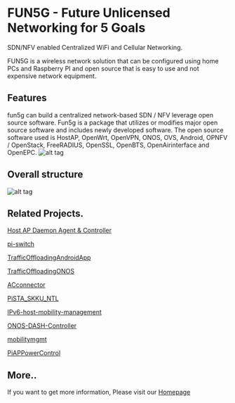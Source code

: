 # FUN5G - Future Unlicensed Networking for 5 Goals

SDN/NFV enabled Centralized WiFi and Cellular Networking.

FUN5G is a wireless network solution that can be configured using home PCs and Raspberry PI and open source that is easy to use and not expensive network equipment.

## Features
fun5g can build a centralized network-based SDN / NFV leverage open source software. Fun5g is a package that utilizes or modifies major open source software and includes newly developed software. The open source software used is HostAP, OpenWrt, OpenVPN, ONOS, OVS, Android, OPNFV / OpenStack, FreeRADIUS, OpenSSL, OpenBTS, OpenAirinterface and OpenEPC.
![alt tag](https://github.com/OpenWinCon/Fun5G/blob/master/img/features.png)
## Overall structure
![alt tag](https://github.com/OpenWinCon/Fun5G/blob/master/img/Fun5G.png)

## Related Projects.
[Host AP Daemon Agent & Controller](https://github.com/OpenWinCon/Fun5G/tree/master/agent)

[pi-switch](https://github.com/OpenWinCon/pi-switch)

[TrafficOffloadingAndroidApp](https://github.com/OpenWinCon/TrafficOffloadingAndroidApp)

[TrafficOffloadingONOS](https://github.com/OpenWinCon/TrafficOffloadingONOS)

[ACconnector](https://github.com/OpenWinCon/ACconnector)

[PiSTA_SKKU_NTL](https://github.com/OpenWinCon/PiSTA_SKKU_NTL)

[IPv6-host-mobility-management](https://github.com/OpenWinCon/IPv6-host-mobility-management)

[ONOS-DASH-Controller](https://github.com/OpenWinCon/ONOS-DASH-Controller)

[mobilitymgmt](https://github.com/OpenWinCon/mobilitymgmt)

[PiAPPowerControl](https://github.com/OpenWinCon/PiAPPowerControl)



## More..
If you want to get more information, Please visit our [Homepage](http://openwincon.khu.ac.kr/fun5g/)

